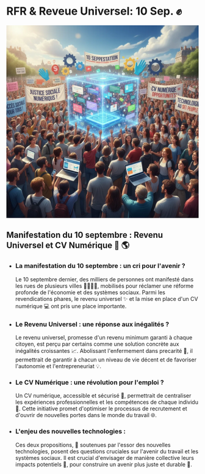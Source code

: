 
# RFR & Reveue Universel: 10 Sep.  ✊  


![Image](Manifestation_10_septembre_et_revenu_universel_CV_numerique_1757864500704.webp)

## Manifestation du 10 septembre : Revenu Universel et CV Numérique 💼 🌎 

<ul>
  <li>
    <h3>La manifestation du 10 septembre : un cri pour l'avenir ?</h3>
    <p>Le 10 septembre dernier, des milliers de personnes ont manifesté dans les rues de plusieurs villes 🚶‍♀️🚶‍♂️, mobilisés pour réclamer une réforme profonde de l'économie et des systèmes sociaux. Parmi les revendications phares, le revenu universel ✨ et la mise en place d'un CV numérique 💻 ont pris une place importante.</p>
  </li>
  <li>
    <h3>Le Revenu Universel : une réponse aux inégalités ?</h3>
    <p>Le revenu universel, promesse d'un revenu minimum garanti à chaque citoyen, est perçu par certains comme une solution concrète aux inégalités croissantes 📈.  Abolissant l'enfermement dans precarité 💖, il permettrait de garantir à chacun un niveau de vie décent et de favoriser l'autonomie et l'entrepreneuriat 💡.</p>
  </li>
  <li>
    <h3>Le CV Numérique : une révolution pour l'emploi ?</h3>
    <p>Un CV numérique, accessible et sécurisé 🔐, permettrait de centraliser les expériences professionnelles et les compétences de chaque individu 💪. Cette initiative promet d'optimiser le processus de recrutement et d'ouvrir de nouvelles portes dans le monde du travail 🌐.</p>
  </li>
  <li>
    <h3>L'enjeu des nouvelles technologies :</h3>
    <p>Ces deux propositions, 🧠 soutenues par l'essor des nouvelles technologies, posent des questions cruciales sur l'avenir du travail et les systèmes sociaux. Il est crucial d'envisager de manière collective leurs impacts potentiels 🤝,  pour construire un avenir plus juste et durable 💛.</p>
  </li>
</ul> 

        
